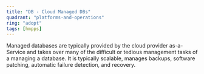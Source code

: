 ```yaml
---
title: "DB - Cloud Managed DBs"
quadrant: "platforms-and-operations"
ring: "adopt"
tags: [hmpps]
---
```


Managed databases are typically provided by the cloud provider as-a-Service and takes over many of the difficult or tedious management tasks of a managing a database.  It is typically scalable, manages backups, software patching, automatic failure detection, and recovery.
